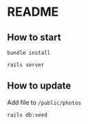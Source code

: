 # README

## How to start

```
bundle install
```

```
rails server
```

## How to update

Add file to `/public/photos`

```
rails db:seed
```
